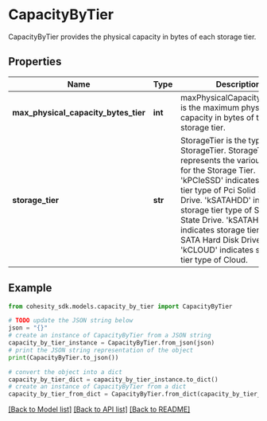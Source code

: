 # CapacityByTier

CapacityByTier provides the physical capacity in bytes of each storage tier.

## Properties

Name | Type | Description | Notes
------------ | ------------- | ------------- | -------------
**max_physical_capacity_bytes_tier** | **int** | maxPhysicalCapacityBytesTier is the maximum physical capacity in bytes of the storage tier. | [optional] 
**storage_tier** | **str** | StorageTier is the type of StorageTier. StorageTierType represents the various values for the Storage Tier. &#39;kPCIeSSD&#39; indicates storage tier type of Pci Solid State Drive. &#39;kSATAHDD&#39; indicates storage tier type of SATA Solid State Drive. &#39;kSATAHDD&#39; indicates storage tier type of SATA Hard Disk Drive. &#39;kCLOUD&#39; indicates storage tier type of Cloud. | [optional] 

## Example

```python
from cohesity_sdk.models.capacity_by_tier import CapacityByTier

# TODO update the JSON string below
json = "{}"
# create an instance of CapacityByTier from a JSON string
capacity_by_tier_instance = CapacityByTier.from_json(json)
# print the JSON string representation of the object
print(CapacityByTier.to_json())

# convert the object into a dict
capacity_by_tier_dict = capacity_by_tier_instance.to_dict()
# create an instance of CapacityByTier from a dict
capacity_by_tier_from_dict = CapacityByTier.from_dict(capacity_by_tier_dict)
```
[[Back to Model list]](../README.md#documentation-for-models) [[Back to API list]](../README.md#documentation-for-api-endpoints) [[Back to README]](../README.md)


